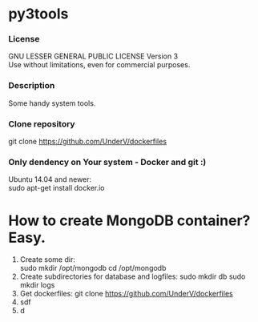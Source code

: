 # py3tools
### License
GNU LESSER GENERAL PUBLIC LICENSE Version 3  
Use without limitations, even for commercial purposes.
  
### Description
Some handy system tools.  
  
### Clone repository
git clone https://github.com/UnderV/dockerfiles  

### Only dendency on Your system - Docker and git :)
Ubuntu 14.04 and newer:  
sudo apt-get install docker.io

# How to create MongoDB container? Easy.
1. Create some dir:  
    sudo mkdir /opt/mongodb
    cd /opt/mongodb
2. Create subdirectories for database and logfiles:
    sudo mkdir db
    sudo mkdir logs
3. Get dockerfiles:
    git clone https://github.com/UnderV/dockerfiles
5. sdf
6. d
